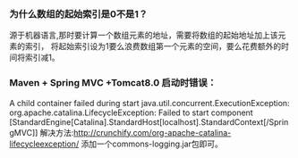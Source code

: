 ### 为什么数组的起始索引是0不是1？
   源于机器语言,那时要计算一个数组元素的地址，需要将数组的起始地址加上该元素的索引，
   将起始索引设为1要么浪费数组第一个元素的空间，要么花费额外的时间将索引减1。
   
### Maven + Spring MVC +Tomcat8.0 启动时错误：
   A child container failed during start
   java.util.concurrent.ExecutionException: org.apache.catalina.LifecycleException: Failed to start component           [StandardEngine[Catalina].StandardHost[localhost].StandardContext[/SpringMVC]]
   解决方法:http://crunchify.com/org-apache-catalina-lifecycleexception/
   添加一个commons-logging.jar包即可。
